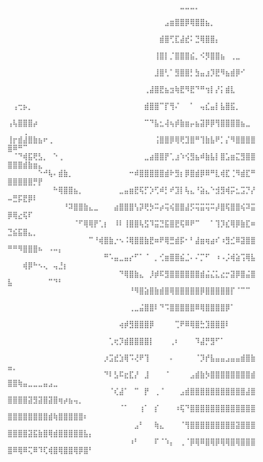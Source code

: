 ⠀⠀⠀⠀⠀⠀⠀⠀⠀⠀⠀⠀⠀⠀⠀⠀⠀⠀⠀⠀⠀⠀⠀⠀⠀⠀⠀⠀⠀⠀⠀⠀⠀⠀⣀⣀⣀⡀⠀⠀⠀⠀⠀⠀⠀⠀⠀⠀⠀⠀⠀⠀⠀⠀⠀⠀⠀⠀⠀⠀⠀⠀⠀⠀⠀⠀
⠀⠀⠀⠀⠀⠀⠀⠀⠀⠀⠀⠀⠀⠀⠀⠀⠀⠀⠀⠀⠀⠀⠀⠀⠀⠀⠀⠀⠀⠀⠀⣠⣶⣿⣿⡿⢿⣿⣿⣦⡀⠀⠀⠀⠀⠀⠀⠀⠀⠀⠀⠀⠀⠀⠀⠀⠀⠀⠀⠀⠀⠀⠀⠀⠀⠀
⠀⠀⠀⠀⠀⠀⠀⠀⠀⠀⠀⠀⠀⠀⠀⠀⠀⠀⠀⠀⠀⠀⠀⠀⠀⠀⠀⠀⠀⠀⣾⣿⢋⣏⣼⣞⠅⣙⢿⣿⣿⡄⠀⠀⠀⠀⠀⠀⠀⠀⠀⠀⠀⠀⠀⠀⠀⠀⠀⠀⠀⠀⠀⠀⠀⠀
⠀⠀⠀⠀⠀⠀⠀⠀⠀⠀⠀⠀⠀⠀⠀⠀⠀⠀⠀⠀⠀⠀⠀⠀⠀⠀⠀⠀⠀⢸⣿⡇⡈⣿⣿⣿⣮⡀⠪⡻⣿⣿⣦⠀⢀⣀⠀⠀⠀⠀⠀⠀⠀⠀⠀⠀⠀⠀⠀⠀⠀⠀⠀⠀⠀⠀
⠀⠀⠀⠀⠀⠀⠀⠀⠀⠀⠀⠀⠀⠀⠀⠀⠀⠀⠀⠀⠀⠀⠀⠀⠀⠀⠀⠀⠀⣸⣿⢃⠁⣻⣿⣿⡃⣳⣤⣰⡹⣟⠻⣦⣾⡿⠊⠀⠀⠀⠀⠀⠀⠀⠀⠀⠀⠀⠀⠀⠀⠀⠀⠀⠀⠀
⠀⠀⠀⠀⠀⠀⠀⠀⠀⠀⠀⠀⠀⠀⠀⠀⠀⠀⠀⠀⠀⠀⠀⠀⠀⠀⠀⢀⣼⣿⣟⣦⣲⢷⣟⠻⣟⠙⠛⢲⡇⡜⡅⣾⣇⠀⠀⠀⠀⠀⠀⠀⠀⠀⠀⠀⠀⠀⠀⠀⠀⠀⠀⠀⠀⠀
⠀⢠⢒⡦⡀⠀⠀⠀⠀⠀⠀⠀⠀⠀⠀⠀⠀⠀⠀⠀⠀⠀⠀⠀⠀⠀⠀⣾⣿⣿⠉⡏⢻⠌⠀⠀⠁⠀⢤⣎⣤⡇⣧⣿⣯⡀⠀⠀⠀⠀⠀⠀⠀⠀⠀⠀⠀⠀⠀⠀⠀⠀⠀⠀⠀⠀
⢠⢧⣿⣿⣿⡴⠀⠀⠀⠀⠀⠀⠀⠀⠀⠀⠀⠀⠀⠀⠀⠀⠀⠀⠀⠀⠀⠉⠙⣧⣂⢼⢦⡾⣷⣶⡤⣦⣽⡿⡿⢻⣿⣿⣿⣿⣦⣀⠀⠀⠀⠀⢀⠀⠀⠀⠀⠀⠀⠀⠀⠀⠀⠀⠀⠀
⢸⡖⣾⣼⣿⣷⣦⠖⢀⠀⠀⠀⠀⠀⠀⠀⠀⠀⠀⠀⠀⠀⠀⠀⠀⠀⠀⠀⠀⢨⣿⣿⡿⢿⢟⣹⣿⠛⢹⣷⣧⠟⡁⡌⠻⣿⣿⣿⣿⣿⠿⠛⠉⠀⠀⠀⠀⠀⠀⠀⠀⠀⠀⠀⠀⠀
⠀⠈⠙⢾⣯⢟⣣⡀⠀⠑⢀⠀⠀⠀⠀⠀⠀⠀⠀⠀⠀⠀⠀⠀⠀⠀⠀⣀⣴⣿⣿⡟⢁⣰⠱⢪⣻⣦⠾⣷⣧⡇⣿⣡⣶⣍⣻⣿⣿⣿⣿⣿⣾⣷⣶⣄⠀⠀⠀⠀⠀⠀⠀⠀⠀⠀
⠀⠀⠀⠀⠀⠀⠑⠚⢧⠄⣾⣷⡀⠀⠀⠀⠀⠀⠀⠀⠀⠀⠀⠀⠒⠾⣿⣿⣿⣿⣿⣾⠗⣻⡆⡿⣿⣾⡿⠿⠛⣇⢾⣏⢈⠻⣾⣏⠛⣿⣿⣿⣿⣿⡛⡟⠀⠀⠀⠀⠀⠀⠀⠀⠀⠀
⠀⠀⠀⠀⠀⠀⠀⠀⠀⠓⢿⣿⣿⣦⡀⠀⠀⠀⠀⠀⠀⠀⣀⣤⣶⣟⢯⡋⡱⢋⠾⡃⠞⣹⡇⢧⣄⠘⣵⣄⠑⣺⣻⢾⡭⣂⣩⡙⡜⠤⣛⡯⣟⡿⠇⠀⠀⠀⠀⠀⠀⠀⠀⠀⠀⠀
⠀⠀⠀⠀⠀⠀⠀⠀⠀⠀⠀⠘⠽⣿⣿⣷⣄⣀⠀⠀⠀⣴⣿⣿⣿⢣⡽⢟⡳⠭⡴⢭⢮⣿⣿⣼⡫⢭⣭⢭⠭⡼⣿⢯⣿⣿⢮⠽⣭⡿⢿⣔⢯⠏⠀⠀⠀⠀⠀⠀⠀⠀⠀⠀⠀⠀
⠀⠀⠀⠀⠀⠀⠀⠀⠀⠀⠀⠀⠀⠈⠋⢿⢿⡟⢁⡆⠀⠸⠇⢸⣿⣿⢧⣫⠹⣭⣙⣯⣿⣟⢯⠿⠟⠉⠀⠀⠁⢹⡹⣎⢿⡿⣷⣏⠶⣙⣮⣯⣿⣄⡀⠀⠀⠀⠀⠀⠀⠀⠀⠀⠀⠀
⠀⠀⠀⠀⠀⠀⠀⠀⠀⠀⠀⠀⠀⠀⠀⠀⠉⠘⢾⣿⣷⡐⠢⠨⢿⣿⣿⣷⣟⠶⠟⢿⣛⣾⡯⠂⠃⣼⣶⢶⣴⠎⠰⣻⣊⠿⣽⣿⣿⠛⠛⠻⣿⣿⣿⠦⠀⠠⠤⡄⠀⠀⠀⠀⠀⠀
⠀⠀⠀⠀⠀⠀⠀⠀⠀⠀⠀⠀⠀⠀⠀⠀⠀⠀⠀⠛⠡⣤⣀⣤⡔⠋⠁⠈⠀⡀⢊⣶⣿⣿⣮⣈⠄⠌⡉⠋⠀⠰⠠⡨⢾⣵⢩⢿⣧⠀⠀⠀⢾⡿⠓⠢⢄⠀⢤⣘⡆⠀⠀⠀⠀⠀
⠀⠀⠀⠀⠀⠀⠀⠀⠀⠀⠀⠀⠀⠀⠀⠀⠀⠀⠀⠀⠀⠀⠙⢿⣿⣷⣄⠀⡸⡾⠯⣻⣿⣿⣿⣿⣿⣿⣾⣬⣌⣅⣔⡒⣽⡿⣿⣬⣿⣧⠀⠀⠀⠀⠀⠀⠀⠉⠙⠃⠀⠀⠀⠀⠀⠀
⠀⠀⠀⠀⠀⠀⠀⠀⠀⠀⠀⠀⠀⠀⠀⠀⠀⠀⠀⠀⠀⠀⠀⠀⠘⠻⣿⣵⣿⣷⣾⣿⢿⣿⣿⣿⣿⣿⡿⣿⣿⣿⣿⣿⡏⠈⠉⠉⠀⠀⠀⠀⠀⠀⠀⠀⠀⠀⠀⠀⠀⠀⠀⠀⠀⠀
⠀⠀⠀⠀⠀⠀⠀⠀⠀⠀⠀⠀⠀⠀⠀⠀⠀⠀⠀⠀⠀⠀⠀⠀⢀⣀⣬⣿⣿⠇⠙⠩⣿⣿⣿⣿⣿⠿⢿⣿⣿⣿⣿⡿⠁⠀⠀⠀⠀⠀⠀⠀⠀⠀⠀⠀⠀⠀⠀⠀⠀⠀⠀⠀⠀⠀
⠀⠀⠀⠀⠀⠀⠀⠀⠀⠀⠀⠀⠀⠀⠀⠀⠀⠀⠀⠀⠀⠀⢴⡾⣻⣿⣿⣿⡿⠀⠀⠀⠀⢉⠟⠿⢿⣿⣓⣹⣿⣿⣿⠇⠀⠀⠀⠀⠀⠀⠀⠀⠀⠀⠀⠀⠀⠀⠀⠀⠀⠀⠀⠀⠀⠀
⠀⠀⠀⠀⠀⠀⠀⠀⠀⠀⠀⠀⠀⠀⠀⠀⠀⠀⠀⠀⢁⢖⡹⣾⣿⣿⣿⣿⡇⠀⠀⠀⢀⠆⠀⠀⠀⠹⣼⡛⣻⠋⠁⠀⠀⠀⠀⠀⠀⠀⠀⠀⠀⠀⠀⠀⠀⠀⠀⠀⠀⠀⠀⠀⠀⠀
⠀⠀⠀⠀⠀⠀⠀⠀⠀⠀⠀⠀⠀⠀⠀⠀⠀⠀⠀⡰⣩⣞⣱⢿⠩⢜⠟⢹⠀⠀⠀⠀⠄⠀⠀⠀⠀⠈⡹⡞⣧⣤⣤⣠⣤⣤⣾⣿⣷⣤⡀⠀⠀⠀⠀⠀⠀⠀⠀⠀⠀⠀⠀⠀⠀⠀
⠀⠀⠀⠀⠀⠀⠀⠀⠀⠀⠀⠀⠀⠀⠀⠀⠀⠀⠀⠙⠇⣣⠯⣖⣏⡜⠀⣸⠀⠀⠀⠈⠀⠀⠀⠀⣠⣾⣷⡳⣿⣿⣿⣿⣿⣿⣿⣿⣾⣿⣿⢷⣤⣀⣀⣀⣤⣠⣀⠀⠀⠀⠀⠀⠀⠀
⠀⠀⠀⠀⠀⠀⠀⠀⠀⠀⠀⠀⠀⠀⠀⠀⠀⠀⠀⠀⠈⢎⣼⠁⠀⠉⠀⡟⠀⢀⠈⠀⠀⠀⣠⣾⣿⣿⣿⣿⣿⣿⣿⣿⣿⣿⣿⣼⣿⣿⣿⣿⣿⣽⣻⣽⣿⣽⣿⢶⡴⣦⢤⡀⠀⠀
⠀⠀⠀⠀⠀⠀⠀⠀⠀⠀⠀⠀⠀⠀⠀⠀⠀⠀⠀⠀⠀⠀⠈⠁⠀⠀⢰⠁⠀⡎⠀⠀⠀⠰⢯⠙⣿⣿⣿⣿⣿⣿⣿⣿⣿⣿⣿⣿⣿⣿⣿⣿⣿⣿⣿⣿⣿⣾⢷⣿⣿⣿⣿⣿⠆⠀
⠀⠀⠀⠀⠀⠀⠀⠀⠀⠀⠀⠀⠀⠀⠀⠀⠀⠀⠀⠀⠀⠀⠀⠀⠀⣠⠃⠀⠀⢷⣄⠀⠀⠀⠈⢻⣿⣿⣿⣿⣿⣿⣿⣿⣿⣽⣿⣿⣿⣿⣿⣿⣿⣽⣯⣷⣿⢿⣾⣿⣿⣿⣿⣿⣧⡄
⠀⠀⠀⠀⠀⠀⠀⠀⠀⠀⠀⠀⠀⠀⠀⠀⠀⠀⠀⠀⠀⠀⠀⠀⠰⠃⠀⠀⠀⠏⠈⠱⡄⠀⢀⠈⡿⢿⠿⣿⢿⡿⢿⢿⣿⢿⣿⣿⣿⣿⠿⢿⠿⢍⠿⠹⢏⢾⣿⢿⣿⣿⢿⡿⣿⠃

